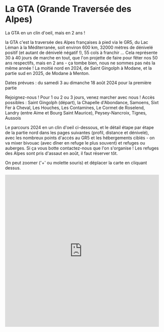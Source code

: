 # La GTA (Grande Traversée des Alpes)

La GTA en un clin d'oeil, mais en 2 ans ! 

la GTA c'est la traversée des Alpes françaises à pied via le GR5, du Lac Léman à la Méditerranée, soit environ 600 km, 32000 mètres de dénivelé positif (et autant de dénivelé négatif !), 55 cols à franchir ... Cela représente 30 à 40 jours de marche en tout, que l'on projette de faire pour fêter nos 50 ans respectifs, mais en 2 ans - ça tombe bien, nous ne sommes pas nés la même année ! La moitié nord en 2024, de Saint Gingolph à Modane, et la partie sud en 2025, de Modane à Menton.

Dates prévues : du samedi 3 au dimanche 18 août 2024 pour la première partie

Rejoignez-nous ! Pour 1 ou 2 ou 3 jours, venez marcher avec nous !
Accès possibles : Saint Gingolph (départ), la Chapelle d'Abondance, Samoens, Sixt Fer à Cheval, Les Houches, Les Contamines, Le Cormet de Roselend, Landry (entre Aime et Bourg Saint Maurice), Peysey-Nancroix, Tignes, Aussois

Le parcours 2024 en un clin d'oeil ci-dessous, et le détail étape par étape de la partie nord dans les pages suivantes (profil, distance et dénivelé), avec les nombreux points d'accés au GR5 et les hébergements ciblés - on va mixer bivouac (avec dîner en refuge le plus souvent) et refuges ou auberges. Si ça vous botte contactez-nous que l'on s'organise ! Les refuges des Alpes sont pris d'assaut en août, il faut réserver tôt. 

On peut zoomer ('+' ou molette souris) et déplacer la carte en cliquant dessus.

<iframe src="https://gpx.studio/?state=%7B%22ids%22:%5B%221LsHgB2no65i54qBYpu1Bcx-vGrU1td2y%22%5D%7D&embed" width="100%" height="500" frameborder="0" allowfullscreen><p><a href="https://gpx.studio/?state=%7B%22ids%22:%5B%221LsHgB2no65i54qBYpu1Bcx-vGrU1td2y%22%5D%7D"></a></p></iframe>

